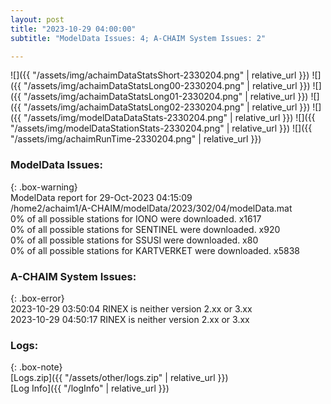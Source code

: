 ```yaml
---
layout: post
title: "2023-10-29 04:00:00"
subtitle: "ModelData Issues: 4; A-CHAIM System Issues: 2"

---
```


![]({{ "/assets/img/achaimDataStatsShort-2330204.png" | relative_url }})
![]({{ "/assets/img/achaimDataStatsLong00-2330204.png" | relative_url }})
![]({{ "/assets/img/achaimDataStatsLong01-2330204.png" | relative_url }})
![]({{ "/assets/img/achaimDataStatsLong02-2330204.png" | relative_url }})
![]({{ "/assets/img/modelDataDataStats-2330204.png" | relative_url }})
![]({{ "/assets/img/modelDataStationStats-2330204.png" | relative_url }})
![]({{ "/assets/img/achaimRunTime-2330204.png" | relative_url }})


### ModelData Issues:  
  
{: .box-warning}  
 ModelData report for 29-Oct-2023 04:15:09   
 /home2/achaim1/A-CHAIM/modelData/2023/302/04/modelData.mat   
 0% of all possible stations for IONO were downloaded. x1617   
 0% of all possible stations for SENTINEL were downloaded. x920   
 0% of all possible stations for SSUSI were downloaded. x80   
 0% of all possible stations for KARTVERKET were downloaded. x5838   
  
### A-CHAIM System Issues:  
  
{: .box-error}  
2023-10-29 03:50:04 RINEX is neither version 2.xx or 3.xx  
2023-10-29 04:50:17 RINEX is neither version 2.xx or 3.xx  

### Logs:  
  
{: .box-note}  
[Logs.zip]({{ "/assets/other/logs.zip" | relative_url }})  
[Log Info]({{ "/logInfo" | relative_url }})  

